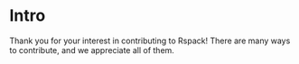 # Intro

Thank you for your interest in contributing to Rspack! There are many ways to contribute, and we appreciate all of them.

